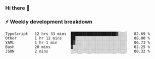 ### Hi there 👋

### ⚡ Weekly development breakdown
<!--START_SECTION:waka-->
```text
TypeScript   12 hrs 33 mins  ████████████████████▓░░░░   82.69 % 
Other        1 hr 12 mins    ██░░░░░░░░░░░░░░░░░░░░░░░   08.00 % 
YAML         1 hr 1 min      █▓░░░░░░░░░░░░░░░░░░░░░░░   06.73 % 
Bash         20 mins         ▓░░░░░░░░░░░░░░░░░░░░░░░░   02.25 % 
JSON         2 mins          ░░░░░░░░░░░░░░░░░░░░░░░░░   00.32 % 
```
<!--END_SECTION:waka-->
<!--
**MarceloWis/MarceloWis** is a ✨ _special_ ✨ repository because its `README.md` (this file) appears on your GitHub profile.

Here are some ideas to get you started:

- 🔭 I’m currently working on ...
- 🌱 I’m currently learning ...
- 👯 I’m looking to collaborate on ...
- 🤔 I’m looking for help with ...
- 💬 Ask me about ...
- 📫 How to reach me: ...
- 😄 Pronouns: ...
- ⚡ Fun fact: ...
-->
